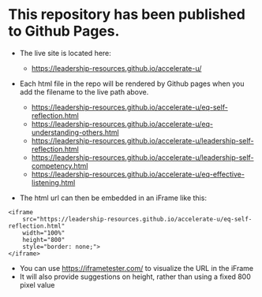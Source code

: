 # This repository has been published to Github Pages.

* The live site is located here:
    * https://leadership-resources.github.io/accelerate-u/

* Each html file in the repo will be rendered by Github pages when you add the filename to the live path above.
    * https://leadership-resources.github.io/accelerate-u/eq-self-reflection.html
    * https://leadership-resources.github.io/accelerate-u/eq-understanding-others.html
    * https://leadership-resources.github.io/accelerate-u/leadership-self-reflection.html
    * https://leadership-resources.github.io/accelerate-u/leadership-self-competency.html
    * https://leadership-resources.github.io/accelerate-u/eq-effective-listening.html

* The html url can then be embedded in an iFrame like this:

```
<iframe 
    src="https://leadership-resources.github.io/accelerate-u/eq-self-reflection.html" 
    width="100%" 
    height="800" 
    style="border: none;">
</iframe>

```

* You can use https://iframetester.com/ to visualize the URL in the iFrame
* It will also provide suggestions on height, rather than using a fixed 800 pixel value
